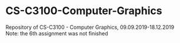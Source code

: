 # CS-C3100-Computer-Graphics
Repository of CS-C3100 - Computer Graphics, 09.09.2019-18.12.2019    
Note: the 6th assignment was not finished 
